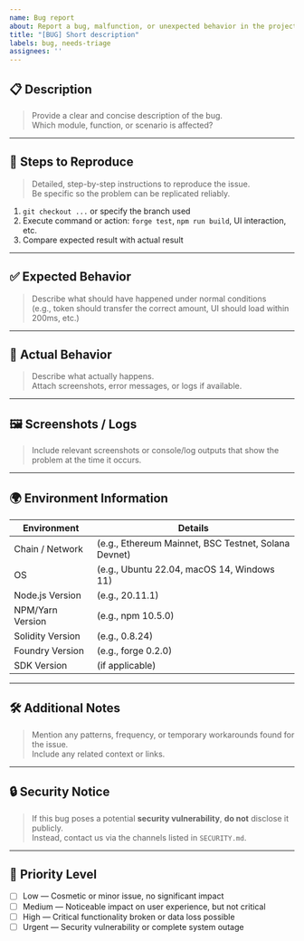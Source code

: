 ```yaml
---
name: Bug report
about: Report a bug, malfunction, or unexpected behavior in the project
title: "[BUG] Short description"
labels: bug, needs-triage
assignees: ''
---
```


## 📋 Description
> Provide a clear and concise description of the bug.  
> Which module, function, or scenario is affected?

---

## 🔄 Steps to Reproduce
> Detailed, step-by-step instructions to reproduce the issue.  
> Be specific so the problem can be replicated reliably.

1. `git checkout ...` or specify the branch used
2. Execute command or action: `forge test`, `npm run build`, UI interaction, etc.
3. Compare expected result with actual result

---

## ✅ Expected Behavior
> Describe what should have happened under normal conditions  
> (e.g., token should transfer the correct amount, UI should load within 200ms, etc.)

---

## 🚫 Actual Behavior
> Describe what actually happens.  
> Attach screenshots, error messages, or logs if available.

---

## 🖼️ Screenshots / Logs
> Include relevant screenshots or console/log outputs that show the problem at the time it occurs.

---

## 🌍 Environment Information
| Environment   | Details |
|---------------|---------|
| Chain / Network | (e.g., Ethereum Mainnet, BSC Testnet, Solana Devnet) |
| OS           | (e.g., Ubuntu 22.04, macOS 14, Windows 11) |
| Node.js Version | (e.g., 20.11.1) |
| NPM/Yarn Version | (e.g., npm 10.5.0) |
| Solidity Version | (e.g., 0.8.24) |
| Foundry Version  | (e.g., forge 0.2.0) |
| SDK Version      | (if applicable) |

---

## 🛠️ Additional Notes
> Mention any patterns, frequency, or temporary workarounds found for the issue.  
> Include any related context or links.

---

## 🔒 Security Notice
> If this bug poses a potential **security vulnerability**, **do not** disclose it publicly.  
> Instead, contact us via the channels listed in `SECURITY.md`.

---

## 📌 Priority Level
- [ ] Low — Cosmetic or minor issue, no significant impact
- [ ] Medium — Noticeable impact on user experience, but not critical
- [ ] High — Critical functionality broken or data loss possible
- [ ] Urgent — Security vulnerability or complete system outage
